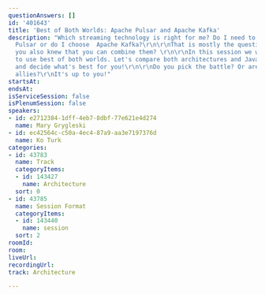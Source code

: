 ```yaml
---
questionAnswers: []
id: '401643'
title: 'Best of Both Worlds: Apache Pulsar and Apache Kafka'
description: "Which streaming technology is right for me? Do I need to use Apache
  Pulsar or do I choose  Apache Kafka?\r\n\r\nThat is mostly the question, but did
  you also knew that you can combine them? \r\n\r\nIn this session we will show how
  to use best of both worlds. Let's compare both architectures and Java Client Implementations
  and decide what's best for you!\r\n\r\nDo you pick the battle? Or are you making
  allies?\r\nIt's up to you!"
startsAt: 
endsAt: 
isServiceSession: false
isPlenumSession: false
speakers:
- id: e2712384-1dff-4eb7-8dbf-77e621e4d274
  name: Mary Grygleski
- id: ec42564c-c50a-4ec4-87a9-aa3e7197376d
  name: Ko Turk
categories:
- id: 43783
  name: Track
  categoryItems:
  - id: 143427
    name: Architecture
  sort: 0
- id: 43785
  name: Session Format
  categoryItems:
  - id: 143440
    name: session
  sort: 2
roomId: 
room: 
liveUrl: 
recordingUrl: 
track: Architecture

---
```

